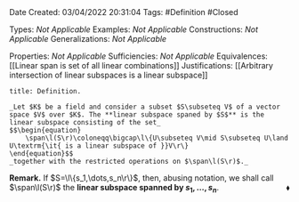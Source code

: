 <br />
<br />

Date Created: 03/04/2022 20:31:04
Tags: #Definition #Closed

Types: _Not Applicable_
Examples: _Not Applicable_
Constructions: _Not Applicable_
Generalizations: _Not Applicable_

Properties: _Not Applicable_
Sufficiencies: _Not Applicable_
Equivalences: [[Linear span is set of all linear combinations]]
Justifications: [[Arbitrary intersection of linear subspaces is a linear subspace]]

``` ad-Definition
title: Definition.

_Let $K$ be a field and consider a subset $S\subseteq V$ of a vector space $V$ over $K$. The **linear subspace spaned by $S$** is the linear subspace consisting of the set_
$$\begin{equation}
    \span\l(S\r)\coloneqq\bigcap\l\{U\subseteq V\mid S\subseteq U\land U\textrm{\it{ is a linear subspace of }}V\r\}
\end{equation}$$
_together with the restricted operations on $\span\l(S\r)$._

```

**Remark.** If $S=\l\{s_1,\dots,s_n\r\}$, then, abusing notation, we shall call $\span\l(S\r)$ the **linear subspace spanned by $s_1,\dots,s_n$**.<span style="float:right;">$\blacklozenge$</span>
